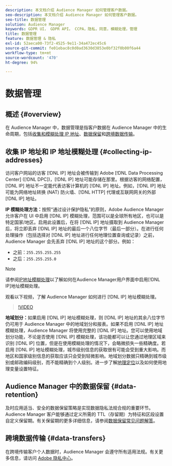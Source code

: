 ```yaml
---
description: 本文档介绍 Audience Manager 如何管理客户数据。
seo-description: 本文档介绍 Audience Manager 如何管理客户数据。
seo-title: 数据管理
solution: Audience Manager
keywords: GDPR UI， GDPR API， CCPA，隐私，同意，模糊处理，管理
title: 数据管理
feature: 数据管理 & 隐私
exl-id: 52aeca00-73f2-4525-9e11-34a472ec45c6
source-git-commit: fe01ebac8c0d0ad3630d3853e0bf32f0b00f6a44
workflow-type: tm+mt
source-wordcount: '470'
ht-degree: 94%

---
```


# 数据管理

## 概述 {#overview}

在 Audience Manager 中，数据管理是指客户数据在 Audience Manager 中的生命周期，包括[收集和模糊处理 IP 地址](data-governance.md#collecting-ip-addresses)、[数据保留](data-governance.md#data-retention)和[跨境数据传输](data-governance.md#data-transfers)。

## 收集 IP 地址和 IP 地址模糊处理 {#collecting-ip-addresses}

访问客户网站的访客 [!DNL IP] 地址会被传输到 Adobe [!DNL Data Processing Center] ([!DNL DPC])，[!DNL IP] 地址可能存储在那里。根据访客的网络配置，[!DNL IP] 地址不一定能代表访客计算机的 [!DNL IP] 地址。例如，[!DNL IP] 地址可能为网络地址转换 (NAT) 防火墙、[!DNL HTTP] 代理或互联网网关的外部 [!DNL IP] 地址。

**IP 模糊处理方法：**&#x200B;按照“通过设计保护隐私”的原则，Adobe Audience Manager 允许客户在 UI 中启用 [!DNL IP] 模糊处理，范围可以是全球所有地区，也可以是特定国家/地区。启用此设置后，在将 [!DNL IP] 地址摄取到 Audience Manager 后，将立即丢弃 [!DNL IP] 地址的最后一个八位字节（最后一部分）。在进行任何处理操作（包括选择对 [!DNL IP] 地址进行任何地理位置查询或记录）之前，Audience Manager 会先丢弃 [!DNL IP] 地址的这个部分。例如：

* 之前：`255.255.255.255`
* 之后：`255.255.255.0`

>[!NOTE]
>
>请参阅[IP地址模糊处理](../../features/administration/ip-obfuscation.md)以了解如何在Audience Manager用户界面中启用[!DNL IP]地址模糊处理。

观看以下视频，了解 Audience Manager 如何进行 [!DNL IP] 地址模糊处理。

>[!VIDEO](https://video.tv.adobe.com/v/27218/)

**地域划分：**&#x200B;如果启用 [!DNL IP] 地址模糊处理，则 [!DNL IP] 地址的其余八位字节仍可用于 Audience Manager 中的地域划分和报表。如果不启用 [!DNL IP] 地址模糊处理，Audience Manager 将使用完整的 [!DNL IP] 地址。您可以使用地域划分功能，不论是否使用 [!DNL IP] 模糊处理，该功能都可以让您通过地理区域来识别 [!DNL IP] 位置，但是在使用模糊处理的情况下，会略微损失一些精确度。若启用 [!DNL IP] 地址模糊处理，城市级别信息的获取很有可能会受到重大影响。而地区和国家级别信息的获取应该只会受到轻微影响。地域划分数据只精确到城市级别或邮政编码级别，而不能精确到个人级别。进一步了解[地理定位](../../features/traits/trait-geotarget-keys.md)以及如何使用地理变量设置特征。

## Audience Manager 中的数据保留 {#data-retention}

及时应用适当、安全的数据保留策略是实现数据隐私法规合规的重要环节。Audience Manager 客户能够通过定义所需的 TTL（存留期）为特征和区段设置自定义保留期。有关保留期的更多详细信息，请参阅[数据保留常见问题解答](../../faq/faq-privacy.md)。

## 跨境数据传输 {#data-transfers}

在跨境传输客户个人数据时，Audience Manager 会遵守所有适用法规。有关更多信息，请访问 [Adobe 隐私中心](https://www.adobe.com/cn/privacy/eudatatransfers.html)。
